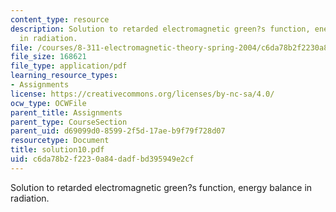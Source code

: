 ```yaml
---
content_type: resource
description: Solution to retarded electromagnetic green?s function, energy balance
  in radiation.
file: /courses/8-311-electromagnetic-theory-spring-2004/c6da78b2f2230a84dadfbd395949e2cf_solution10.pdf
file_size: 168621
file_type: application/pdf
learning_resource_types:
- Assignments
license: https://creativecommons.org/licenses/by-nc-sa/4.0/
ocw_type: OCWFile
parent_title: Assignments
parent_type: CourseSection
parent_uid: d69099d0-8599-2f5d-17ae-b9f79f728d07
resourcetype: Document
title: solution10.pdf
uid: c6da78b2-f223-0a84-dadf-bd395949e2cf
---
```

Solution to retarded electromagnetic green?s function, energy balance in radiation.